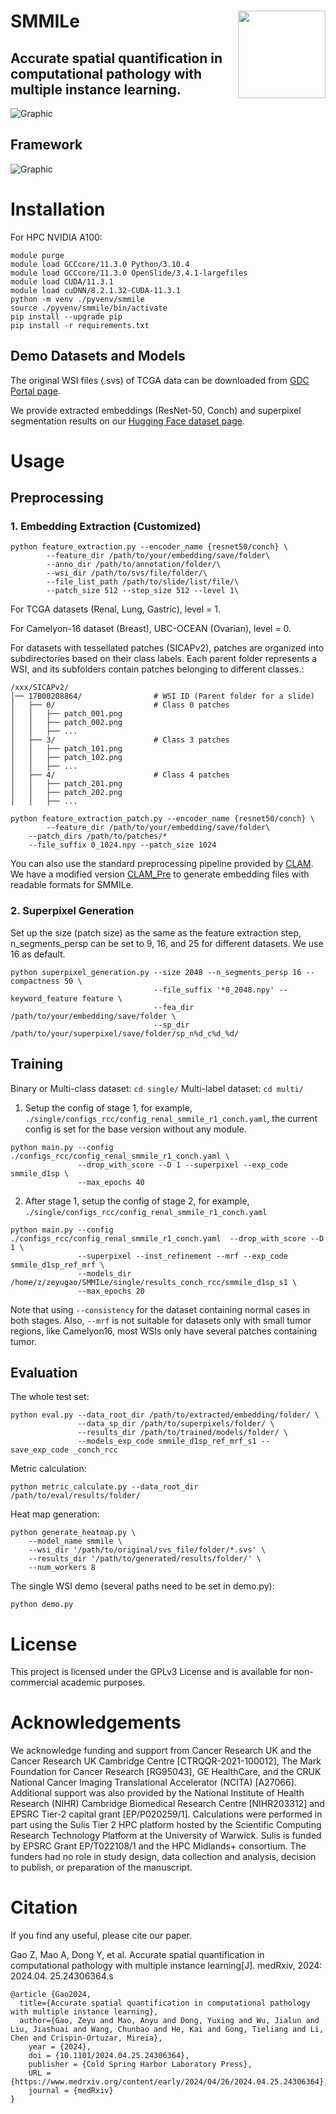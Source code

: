 SMMILe <img src="SmmileIcon.jpg" width="140px" align="right" />
===========
## Accurate spatial quantification in computational pathology with multiple instance learning.
![Graphic](SMMILe-graphical-abstract.png)
## Framework
![Graphic](SMMILeGraphic.png)

# Installation

For HPC NVIDIA A100:
```
module purge
module load GCCcore/11.3.0 Python/3.10.4
module load GCCcore/11.3.0 OpenSlide/3.4.1-largefiles
module load CUDA/11.3.1
module load cuDNN/8.2.1.32-CUDA-11.3.1
python -m venv ./pyvenv/smmile
source ./pyvenv/smmile/bin/activate
pip install --upgrade pip
pip install -r requirements.txt
```

## Demo Datasets and Models

The original WSI files (.svs) of TCGA data can be downloaded from [GDC Portal page](https://portal.gdc.cancer.gov/v1/repository).

We provide extracted embeddings (ResNet-50, Conch) and superpixel segmentation results on our [Hugging Face dataset page](https://huggingface.co/datasets/zeyugao/SMMILe_Datasets).


# Usage
## Preprocessing
### 1. Embedding Extraction (Customized)
```
python feature_extraction.py --encoder_name {resnet50/conch} \
        --feature_dir /path/to/your/embedding/save/folder\
        --anno_dir /path/to/annotation/folder/\
        --wsi_dir /path/to/svs/file/folder/\
        --file_list_path /path/to/slide/list/file/\
        --patch_size 512 --step_size 512 --level 1\
```
For TCGA datasets (Renal, Lung, Gastric), level = 1.

For Camelyon-16 dataset (Breast), UBC-OCEAN (Ovarian), level = 0.

For datasets with tessellated patches (SICAPv2), patches are organized into subdirectories based on their class labels. Each parent folder represents a WSI, and its subfolders contain patches belonging to different classes.:
```
/xxx/SICAPv2/
│── 17B00208864/                # WSI ID (Parent folder for a slide)
│   ├── 0/                      # Class 0 patches
│   │   ├── patch_001.png
│   │   ├── patch_002.png
│   │   ├── ...
│   ├── 3/                      # Class 3 patches
│   │   ├── patch_101.png
│   │   ├── patch_102.png
│   │   ├── ...
│   ├── 4/                      # Class 4 patches
│   │   ├── patch_201.png
│   │   ├── patch_202.png
│   │   ├── ...
```
```
python feature_extraction_patch.py --encoder_name {resnet50/conch} \
        --feature_dir /path/to/your/embedding/save/folder\
	--patch_dirs /path/to/patches/*
	--file_suffix 0_1024.npy --patch_size 1024
```


You can also use the standard preprocessing pipeline provided by [CLAM](https://github.com/mahmoodlab/CLAM). 
We have a modified version [CLAM_Pre](https://github.com/ZeyuGaoAi/CLAM_PreProcessing) to generate embedding files with readable formats for SMMILe.

### 2. Superpixel Generation
Set up the size (patch size) as the same as the feature extraction step, n_segments_persp can be set to 9, 16, and 25 for different datasets. We use 16 as default.
```
python superpixel_generation.py --size 2048 --n_segments_persp 16 --compactness 50 \
                                --file_suffix '*0_2048.npy' --keyword_feature feature \
                                --fea_dir /path/to/your/embedding/save/folder \
                                --sp_dir /path/to/your/superpixel/save/folder/sp_n%d_c%d_%d/
```

## Training

Binary or Multi-class dataset: ``` cd single/ ```
Multi-label dataset: ``` cd multi/ ```

1. Setup the config of stage 1, for example, ```./single/configs_rcc/config_renal_smmile_r1_conch.yaml```, the current config is set for the base version without any module. 
```
python main.py --config ./configs_rcc/config_renal_smmile_r1_conch.yaml \
               --drop_with_score --D 1 --superpixel --exp_code smmile_d1sp \
               --max_epochs 40
```
2. After stage 1, setup the config of stage 2, for example, ```./single/configs_rcc/config_renal_smmile_r1_conch.yaml```
```
python main.py --config ./configs_rcc/config_renal_smmile_r1_conch.yaml  --drop_with_score --D 1 \
               --superpixel --inst_refinement --mrf --exp_code smmile_d1sp_ref_mrf \
               --models_dir /home/z/zeyugao/SMMILe/single/results_conch_rcc/smmile_d1sp_s1 \
               --max_epochs 20
```
Note that using ```--consistency``` for the dataset containing normal cases in both stages.
Also, ```--mrf``` is not suitable for datasets only with small tumor regions, like Camelyon16, most WSIs only have several patches containing tumor.

## Evaluation
The whole test set:
```
python eval.py --data_root_dir /path/to/extracted/embedding/folder/ \
               --data_sp_dir /path/to/superpixels/folder/ \
               --results_dir /path/to/trained/models/folder/ \
               --models_exp_code smmile_d1sp_ref_mrf_s1 --save_exp_code _conch_rcc
```
Metric calculation:
```
python metric_calculate.py --data_root_dir /path/to/eval/results/folder/
```
Heat map generation:
```
python generate_heatmap.py \
    --model_name smmile \
    --wsi_dir '/path/to/original/svs_file/folder/*.svs' \
    --results_dir '/path/to/generated/results/folder/' \
    --num_workers 8
```
The single WSI demo (several paths need to be set in demo.py):
```
python demo.py
```

# License

This project is licensed under the GPLv3 License and is available for non-commercial academic purposes.

# Acknowledgements

We acknowledge funding and support from Cancer Research UK and the Cancer Research UK Cambridge Centre [CTRQQR-2021-100012], The Mark Foundation for Cancer Research [RG95043], GE HealthCare, and the CRUK National Cancer Imaging Translational Accelerator (NCITA) [A27066]. Additional support was also provided by the National Institute of Health Research (NIHR) Cambridge Biomedical Research Centre [NIHR203312] and EPSRC Tier-2 capital grant [EP/P020259/1]. Calculations were performed in part using the Sulis Tier 2 HPC platform hosted by the Scientific Computing Research Technology Platform at the University of Warwick. Sulis is funded by EPSRC Grant EP/T022108/1 and the HPC Midlands+ consortium. The funders had no role in study design, data collection and analysis, decision to publish, or preparation of the manuscript.

# Citation

If you find any useful, please cite our paper.

Gao Z, Mao A, Dong Y, et al. Accurate spatial quantification in computational pathology with multiple instance learning[J]. medRxiv, 2024: 2024.04. 25.24306364.s

```
@article {Gao2024,
  title={Accurate spatial quantification in computational pathology with multiple instance learning},
  author={Gao, Zeyu and Mao, Anyu and Dong, Yuxing and Wu, Jialun and Liu, Jiashuai and Wang, Chunbao and He, Kai and Gong, Tieliang and Li, Chen and Crispin-Ortuzar, Mireia},
	year = {2024},
	doi = {10.1101/2024.04.25.24306364},
	publisher = {Cold Spring Harbor Laboratory Press},
	URL = {https://www.medrxiv.org/content/early/2024/04/26/2024.04.25.24306364},
	journal = {medRxiv}
}
```
